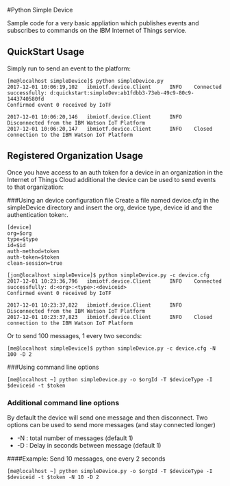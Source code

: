 #Python Simple Device

Sample code for a very basic appliation which publishes events and subscribes to commands on the  IBM Internet of Things service.

## QuickStart Usage
Simply run to send an event to the platform:
```
[me@localhost simpleDevice]$ python simpleDevice.py 
2017-12-01 10:06:19,102   ibmiotf.device.Client      INFO    Connected successfully: d:quickstart:simpleDev:ab1fdbb3-73eb-49c9-80c9-1443740580fd
Confirmed event 0 received by IoTF

2017-12-01 10:06:20,146   ibmiotf.device.Client      INFO    Disconnected from the IBM Watson IoT Platform
2017-12-01 10:06:20,147   ibmiotf.device.Client      INFO    Closed connection to the IBM Watson IoT Platform

```

## Registered Organization Usage
Once you have access to an auth token for a device in an organization in the Internet of Things Cloud additional the device can be used to send events to that organization: 

###Using an device configuration file
Create a file named device.cfg in the simpleDevice directory and insert the org, device type, device id and the authentication token:. 
```
[device]
org=$org
type=$type
id=$id
auth-method=token
auth-token=$token
clean-session=true

```

```
[jon@localhost simpleDevice]$ python simpleDevice.py -c device.cfg 
2017-12-01 10:23:36,796   ibmiotf.device.Client      INFO    Connected successfully: d:<org>:<type>:<deviceid>
Confirmed event 0 received by IoTF

2017-12-01 10:23:37,822   ibmiotf.device.Client      INFO    Disconnected from the IBM Watson IoT Platform
2017-12-01 10:23:37,823   ibmiotf.device.Client      INFO    Closed connection to the IBM Watson IoT Platform

```
Or to send 100 messages, 1 every two seconds:
```
[me@localhost simpleDevice]$ python simpleDevice.py -c device.cfg -N 100 -D 2
```

###Using command line options
```
[me@localhost ~] python simpleDevice.py -o $orgId -T $deviceType -I $deviceid -t $token
```

### Additional command line options
By default the device will send one message and then disconnect. Two options can be used to send more messages (and stay connected longer)
   * -N : total number of messages (default 1)
   * -D : Delay in seconds between message (default 1)

####Example: Send 10 messages, one every 2 seconds
```
[me@localhost ~] python simpleDevice.py -o $orgId -T $deviceType -I $deviceid -t $token -N 10 -D 2
```
